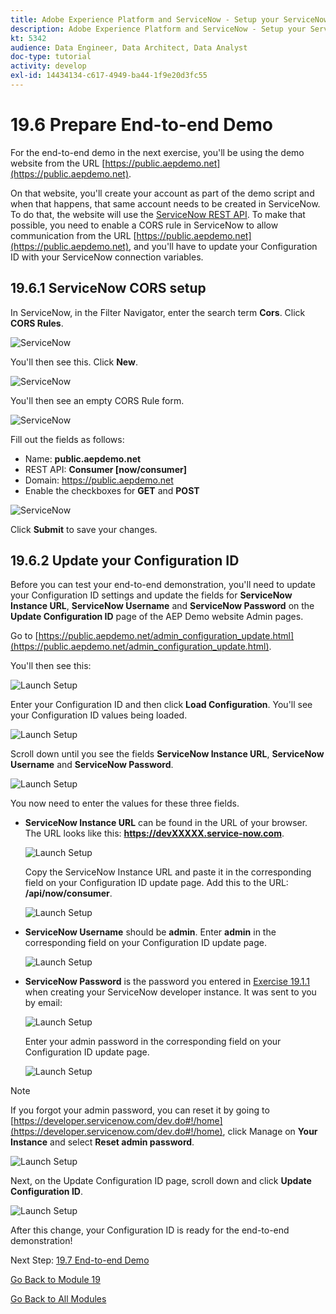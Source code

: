 ```yaml
---
title: Adobe Experience Platform and ServiceNow - Setup your ServiceNow Flow
description: Adobe Experience Platform and ServiceNow - Setup your ServiceNow Flow
kt: 5342
audience: Data Engineer, Data Architect, Data Analyst
doc-type: tutorial
activity: develop
exl-id: 14434134-c617-4949-ba44-1f9e20d3fc55
---
```

# 19.6 Prepare End-to-end Demo

For the end-to-end demo in the next exercise, you'll be using the demo website from the URL [https://public.aepdemo.net](https://public.aepdemo.net).

On that website, you'll create your account as part of the demo script and when that happens, that same account needs to be created in ServiceNow. To do that, the website will use the [ServiceNow REST API](https://docs.servicenow.com/bundle/paris-application-development/page/integrate/inbound-rest/concept/consumer-api.html#consumer-api). To make that possible, you need to enable a CORS rule in ServiceNow to allow communication from the URL [https://public.aepdemo.net](https://public.aepdemo.net), and you'll have to update your Configuration ID with your ServiceNow connection variables.

## 19.6.1 ServiceNow CORS setup 

In ServiceNow, in the Filter Navigator, enter the search term **Cors**. Click **CORS Rules**. 

![ServiceNow](./images/cors1.png)

You'll then see this. Click **New**.

![ServiceNow](./images/cors2.png)

You'll then see an empty CORS Rule form. 

![ServiceNow](./images/cors3.png)

Fill out the fields as follows:

- Name: **public.aepdemo.net**
- REST API: **Consumer [now/consumer]**
- Domain: https://public.aepdemo.net
- Enable the checkboxes for **GET** and **POST**

![ServiceNow](./images/cors4.png)

Click **Submit** to save your changes.

## 19.6.2 Update your Configuration ID

Before you can test your end-to-end demonstration, you'll need to update your Configuration ID settings and update the fields for **ServiceNow Instance URL**, **ServiceNow Username** and **ServiceNow Password** on the **Update Configuration ID** page of the AEP Demo website Admin pages.

Go to [https://public.aepdemo.net/admin_configuration_update.html](https://public.aepdemo.net/admin_configuration_update.html).

You'll then see this:

![Launch Setup](./images/cfgid1.png)

Enter your Configuration ID and then click **Load Configuration**. You'll see your Configuration ID values being loaded.

![Launch Setup](./images/cfgid2.png)

Scroll down until you see the fields **ServiceNow Instance URL**, **ServiceNow Username** and **ServiceNow Password**.

![Launch Setup](./images/cfgid2a.png)

You now need to enter the values for these three fields.

- **ServiceNow Instance URL** can be found in the URL of your browser. The URL looks like this: **https://devXXXXX.service-now.com**.

  ![Launch Setup](./images/cfgid3.png)

  Copy the ServiceNow Instance URL and paste it in the corresponding field on your Configuration ID update page. Add this to the URL: **/api/now/consumer**.

  ![Launch Setup](./images/cfgid4.png)

- **ServiceNow Username** should be **admin**. Enter **admin** in the corresponding field on your Configuration ID update page.

  ![Launch Setup](./images/cfgid5.png)

- **ServiceNow Password** is the password you entered in [Exercise 19.1.1](./ex1.md) when creating your ServiceNow developer instance. It was sent to you by email:

  ![Launch Setup](./images/snow13e.png)
  
  Enter your admin password in the corresponding field on your Configuration ID update page.
  
  ![Launch Setup](./images/cfgid6.png)
  
>[!NOTE]
>
>If you forgot your admin password, you can reset it by going to [https://developer.servicenow.com/dev.do#!/home](https://developer.servicenow.com/dev.do#!/home), click Manage on **Your Instance** and select **Reset admin password**.

  ![Launch Setup](./images/resetpw.png)

Next, on the Update Configuration ID page, scroll down and click **Update Configuration ID**.

![Launch Setup](./images/cfgid7.png)

After this change, your Configuration ID is ready for the end-to-end demonstration!

Next Step: [19.7 End-to-end Demo](./ex7.md)

[Go Back to Module 19](./call-center-servicenow.md)

[Go Back to All Modules](./../../overview.md)
